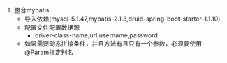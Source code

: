 1. 整合mybatis
    - 导入依赖(mysql-5.1.47,mybatis-2.1.3,druid-spring-boot-starter-1.1.10)
    - 配置文件配置数据源
        - driver-class-name,url,username,password
    - 如果需要动态拼接条件，并且方法有且只有一个参数，必须要使用@Param指定别名